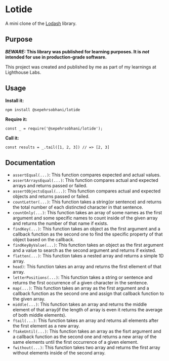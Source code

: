 # Lotide

A mini clone of the [Lodash](https://lodash.com) library.

## Purpose

**_BEWARE:_ This library was published for learning purposes. It is _not_ intended for use in production-grade software.**

This project was created and published by me as part of my learnings at Lighthouse Labs.

## Usage

**Install it:**

`npm install @sepehrsobhani/lotide`

**Require it:**

`const _ = require('@sepehrsobhani/lotide');`

**Call it:**

`const results = _.tail([1, 2, 3]) // => [2, 3]`

## Documentation

- `assertEqual(...)`: This function compares expected and actual values.
- `assertArraysEqual(...)`: This function compares actual and expected arrays and returns passed or failed.
- `assertObjectsEqual(...)`: This function compares actual and expected objects and returns passed or failed.
- `countLetter(...)`: This function takes a string(or sentence) and returns the total number of each distincted character in that sentence.
- `countOnly(...)`: This function takes an array of some names as the first argument and some specific names to count inside of the given array and returns the number of that name if exists.
- `findKey(...)`: This function takes an object as the first argument and a callback function as the second one to find the specific property of that object based on the callback.
- `findKeyByValue(...)`: This function takes an object as the first argument and a value to search as the second argument and returns if existed.
- `flatten(...)`: This function takes a nested array and returns a simple 1D array.
- `head)`: This function takes an array and returns the first ellement of that array.
- `letterPositions(...)`: This function takes a string or sentence and returns the first occurrence of a given character in the sentence.
- `map(...)`: This function takes an array as the first argument and a callback function as the second one and assign that callback function to the given array.
- `middle(...)`: This function takes an array and returns the middle element of that array(if the length of array is even it returns the average of both middle elements).
- `ftail(...)`: This function takes an array and returns all elements after the first element as a new array.
- `ftakeUntil(...)`: This function takes an array as the fisrt argument and a callback function as the second one and returns a new array of the same elements until the first occurrence of a given element.
- `fwithout(...)`: This function takes two array and returns the first array without elements inside of the second array.
